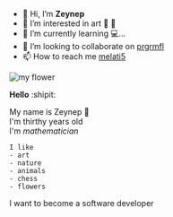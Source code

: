 - 👋 Hi, I’m **Zeynep** 
- 👀 I’m interested in art :violin: :art:
- 🌱 I’m currently learning :computer:...
- 💞️ I’m looking to collaborate on [prgrmfl](https://github.com/prgrmfl)
- 📫 How to reach me [melati5](https://github.com/Melati5) 

<!---
Melati5/Melati5 is a ✨ special ✨ repository because its `README.md` (this file) appears on your GitHub profile.
You can click the Preview link to take a look at your changes.
--->




![my flower](https://i2.milimaj.com/i/milliyet/75/0x410/5f14697655427f1424633c37.jpg)

**Hello** :shipit:

My name is Zeynep :tada: <br/>
I'm thirthy years old <br/>
I'm *mathematician* <br/>
```
I like
- art
- nature 
- animals
- chess
- flowers

```

I want to become a software developer 
